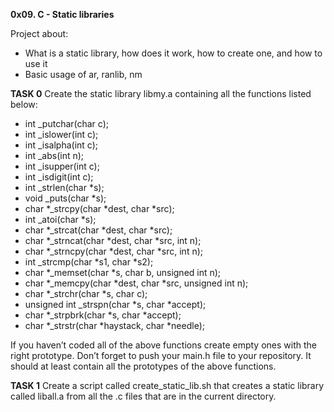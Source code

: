 **0x09. C - Static libraries**

Project about:
* What is a static library, how does it work, how to create one, and how to use it
* Basic usage of ar, ranlib, nm

**TASK 0**
Create the static library libmy.a containing all the functions listed below:
* int _putchar(char c);
* int _islower(int c);
* int _isalpha(int c);
* int _abs(int n);
* int _isupper(int c);
* int _isdigit(int c);
* int _strlen(char *s);
* void _puts(char *s);
* char *_strcpy(char *dest, char *src);
* int _atoi(char *s);
* char *_strcat(char *dest, char *src);
* char *_strncat(char *dest, char *src, int n);
* char *_strncpy(char *dest, char *src, int n);
* int _strcmp(char *s1, char *s2);
* char *_memset(char *s, char b, unsigned int n);
* char *_memcpy(char *dest, char *src, unsigned int n);
* char *_strchr(char *s, char c);
* unsigned int _strspn(char *s, char *accept);
* char *_strpbrk(char *s, char *accept);
* char *_strstr(char *haystack, char *needle);

If you haven’t coded all of the above functions create empty ones with the right prototype.
Don’t forget to push your main.h file to your repository. It should at least contain all the prototypes of the above functions.

**TASK 1**
Create a script called create_static_lib.sh that creates a static library called liball.a from all the .c files that are in the current directory.
